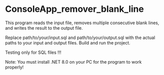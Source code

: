 # ConsoleApp_remover_blank_line

This program reads the input file, removes multiple consecutive blank lines, and writes the result to the output file.

Replace path/to/your/input.sql and path/to/your/output.sql with the actual paths to your input and output files. Build and run the project.

Testing only for SQL files !!!

Note: You must install .NET 8.0 on your PC for the program to work properly!
